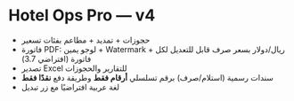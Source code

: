 # Hotel Ops Pro — v4
- حجوزات + تمديد + مطاعم بفئات تسعير
- فاتورة PDF: لوجو يمين + Watermark + ريال/دولار بسعر صرف قابل للتعديل لكل فاتورة (افتراضي 3.7)
- تصدير Excel للتقارير والحجوزات
- سندات رسمية (استلام/صرف) برقم تسلسلي **أرقام فقط** وطريقة دفع **نقدًا فقط**
- لغة عربية افتراضيًا مع زر تبديل
